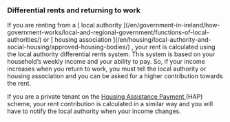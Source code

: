 ###  **Differential rents and returning to work**

If you are renting from a [ local authority ](/en/government-in-ireland/how-
government-works/local-and-regional-government/functions-of-local-
authorities/) or [ housing association ](/en/housing/local-authority-and-
social-housing/approved-housing-bodies/) , your rent is calculated using the
local authority differential rents system. This system is based on your
household’s weekly income and your ability to pay. So, if your income
increases when you return to work, you must tell the local authority or
housing association and you can be asked for a higher contribution towards the
rent.

If you are a private tenant on the [ Housing Assistance Payment
](/en/housing/renting-a-home/help-with-renting/housing-assistance-payment/)
(HAP) scheme, your rent contribution is calculated in a similar way and you
will have to notify the local authority when your income changes.
